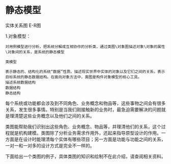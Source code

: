 # 静态模型

实体关系图 E-R图



1.对象模型：

    对用例模型进行分析，把系统分解成互相协作的分析类，通过类图\对象图描述对象\对象的属性\对象间的关系，是系统的静态模型

    类模型

    表示静态的、结构化的系统“数据”性质。描述现实世界中实体的对象以及它们之间的关系，表示目标系统的静态数据结构。在面向对象方法中，类图是构件对象模型的核心工具。
    描述系统数据结构
    数据结构
    静态结构


  每个系统或功能都会涉及到不同角色、业务概念和物品等，这些事物之间会有很多关系，发生很多事情。特别是当我们刚接触新的业务时，最急迫需要解决的问题就是理清楚这些业务概念以及他们之间的关系。

  类图能帮助我们识别出这些角色、业务概念、物品等，并理清他们的关系，这个过程就是机构建模。类图除了分析业务需求作用外，还起来指导原型设计的作用。一方面是在设计时能理清每个实体有哪些项目；另一方面是功能与功能之间的关系，一对一和一对多的设计方式是完全不一样的。
  
  下面给出一个类图的例子，具体类图的知识和绘制不在此介绍，请查阅相关资料。